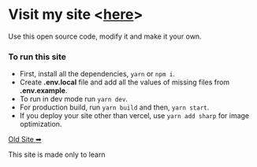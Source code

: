 # Visit my site <[here](https://subash-portfolio.vercel.app/)>

Use this open source code, modify it and make it your own.

### To run this site

- First, install all the dependencies, `yarn` or `npm i`.
- Create **.env.local** file and add all the values of missing files from **.env.example**.
- To run in dev mode run `yarn dev`.
- For production build, run `yarn build` and then, `yarn start`.
- If you deploy your site other than vercel, use `yarn add sharp` for image optimization.

[Old Site ➡ ](https://chaudharysubash.vercel.app/)

This site is made only to learn
